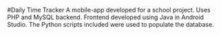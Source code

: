 #Daily Time Tracker
A mobile-app developed for a school project. Uses PHP and MySQL backend. Frontend developed using Java in Android Studio. The Python scripts included were used to populate the database.
